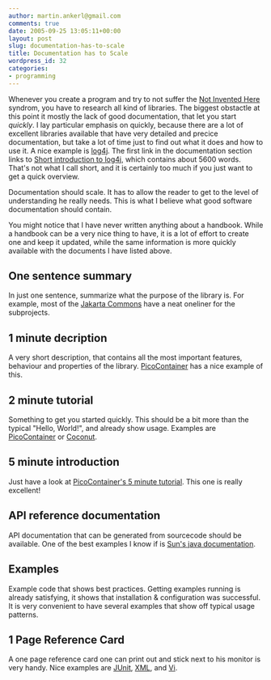 ```yaml
---
author: martin.ankerl@gmail.com
comments: true
date: 2005-09-25 13:05:11+00:00
layout: post
slug: documentation-has-to-scale
title: Documentation has to Scale
wordpress_id: 32
categories:
- programming
---
```


Whenever you create a program and try to not suffer the [Not Invented Here](http://en.wikipedia.org/wiki/Not_Invented_Here) syndrom, you have to research all kind of libraries. The biggest obstactle at this point it mostly the lack of good documentation, that let you start _quickly_. I lay particular emphasis on quickly, because there are a lot of excellent libraries available that have very detailed and precice documentation, but take a lot of time just to find out what it does and how to use it. A nice example is [log4j](http://logging.apache.org/log4j/docs/). The first link in the documentation section links to [Short introduction to log4j](http://logging.apache.org/log4j/docs/manual.html), which contains about 5600 words.  That's not what I call short, and it is certainly too much if you just want to get a quick overview.

Documentation should scale. It has to allow the reader to get to the level of understanding he really needs. This is what I believe what good software documentation should contain.

You might notice that I have never written anything about a handbook. While a handbook can be a very nice thing to have, it is a lot of effort to create one and keep it updated, while the same information is more quickly available with the documents I have listed above.

## One sentence summary

In just one sentence, summarize what the purpose of the library is. For example, most of the [Jakarta Commons](http://jakarta.apache.org/commons/) have a neat oneliner for the subprojects.

## 1 minute decription

A very short description, that contains all the most important features, behaviour and properties of the library. [PicoContainer](http://www.picocontainer.org/One+minute+description) has a nice example of this.

## 2 minute tutorial

Something to get you started quickly. This should be a bit more than the typical "Hello, World!", and already show usage. Examples are [PicoContainer](http://www.picocontainer.org/Two+minute+tutorial) or [Coconut](http://coconut.codehaus.org/AIO+2+minute+tutorial).

## 5 minute introduction

Just have a look at [PicoContainer's 5 minute tutorial](http://www.picocontainer.org/Five+minute+introduction). This one is really excellent!

## API reference documentation

API documentation that can be generated from sourcecode should be available. One of the best examples I know if is [Sun's java documentation](http://java.sun.com/j2se/1.4.2/docs/api/index.html).

## Examples

Example code that shows best practices. Getting examples running is already satisfying, it shows that installation & configuration was successful. It is very convenient to have several examples that show off typical usage patterns.

## 1 Page Reference Card

A one page reference card one can print out and stick next to his monitor is very handy. Nice examples are [JUnit](http://www.digilife.be/quickreferences/QRC/JUnit%20Quick%20Reference.pdf), [XML](http://www.mulberrytech.com/quickref/XMLquickref.pdf), and [Vi](http://www.digilife.be/quickreferences/QRC/vi%20Quick%20Reference.pdf).
